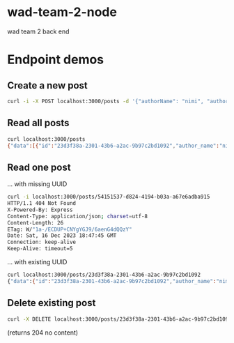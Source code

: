 # wad-team-2-node
wad team 2 back end

# Endpoint demos

## Create a new post

```bash
curl -i -X POST localhost:3000/posts -d '{"authorName": "nimi", "authorEmail": "email", "text": "lalala"}' -H "Content-Type: application/json"
```

## Read all posts

```bash
curl localhost:3000/posts
{"data":[{"id":"23d3f38a-2301-43b6-a2ac-9b97c2bd1092","author_name":"nim345i","author_email":"email","created_at":"2023-12-16T18:14:18.197Z","text":"lalala","likes":0},{"id":"22c2bc0f-1344-4d44-a644-fad4548f0ca3","author_name":"nimi","author_email":"email","created_at":"2023-12-16T18:14:27.701Z","text":"lalala","likes":0}]}
```

## Read one post

... with missing UUID
```bash
curl -i localhost:3000/posts/54151537-d824-4194-b03a-a67e6adba915
HTTP/1.1 404 Not Found
X-Powered-By: Express
Content-Type: application/json; charset=utf-8
Content-Length: 26
ETag: W/"1a-/ECDUP+CNYgYGJ9/6aenG4dQQzY"
Date: Sat, 16 Dec 2023 18:47:45 GMT
Connection: keep-alive
Keep-Alive: timeout=5
```

... with existing UUID
```bash
curl localhost:3000/posts/23d3f38a-2301-43b6-a2ac-9b97c2bd1092
{"data":{"id":"23d3f38a-2301-43b6-a2ac-9b97c2bd1092","author_name":"nim345i","author_email":"email","created_at":"2023-12-16T18:14:18.197Z","text":"lalala","likes":0}}
```

## Delete existing post

```bash
curl -X DELETE localhost:3000/posts/23d3f38a-2301-43b6-a2ac-9b97c2bd1092
```

(returns 204 no content)
